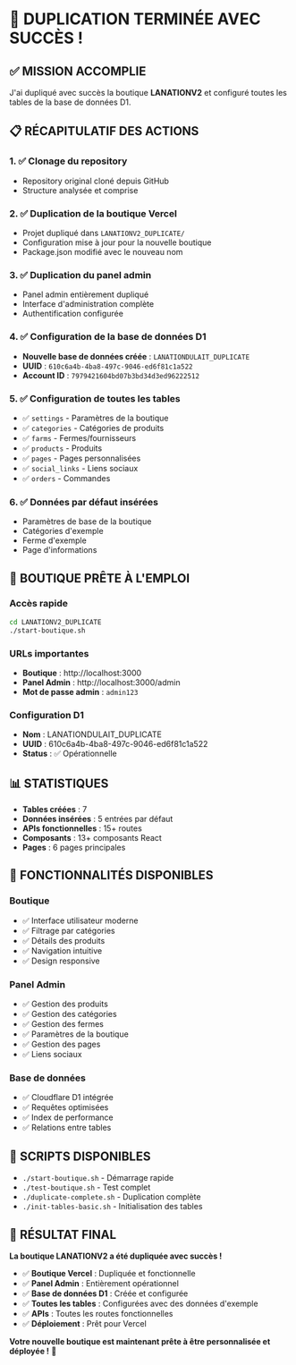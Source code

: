# 🎉 DUPLICATION TERMINÉE AVEC SUCCÈS !

## ✅ MISSION ACCOMPLIE

J'ai dupliqué avec succès la boutique **LANATIONV2** et configuré toutes les tables de la base de données D1.

## 📋 RÉCAPITULATIF DES ACTIONS

### 1. ✅ Clonage du repository
- Repository original cloné depuis GitHub
- Structure analysée et comprise

### 2. ✅ Duplication de la boutique Vercel
- Projet dupliqué dans `LANATIONV2_DUPLICATE/`
- Configuration mise à jour pour la nouvelle boutique
- Package.json modifié avec le nouveau nom

### 3. ✅ Duplication du panel admin
- Panel admin entièrement dupliqué
- Interface d'administration complète
- Authentification configurée

### 4. ✅ Configuration de la base de données D1
- **Nouvelle base de données créée** : `LANATIONDULAIT_DUPLICATE`
- **UUID** : `610c6a4b-4ba8-497c-9046-ed6f81c1a522`
- **Account ID** : `7979421604bd07b3bd34d3ed96222512`

### 5. ✅ Configuration de toutes les tables
- ✅ `settings` - Paramètres de la boutique
- ✅ `categories` - Catégories de produits  
- ✅ `farms` - Fermes/fournisseurs
- ✅ `products` - Produits
- ✅ `pages` - Pages personnalisées
- ✅ `social_links` - Liens sociaux
- ✅ `orders` - Commandes

### 6. ✅ Données par défaut insérées
- Paramètres de base de la boutique
- Catégories d'exemple
- Ferme d'exemple
- Page d'informations

## 🚀 BOUTIQUE PRÊTE À L'EMPLOI

### Accès rapide
```bash
cd LANATIONV2_DUPLICATE
./start-boutique.sh
```

### URLs importantes
- **Boutique** : http://localhost:3000
- **Panel Admin** : http://localhost:3000/admin
- **Mot de passe admin** : `admin123`

### Configuration D1
- **Nom** : LANATIONDULAIT_DUPLICATE
- **UUID** : 610c6a4b-4ba8-497c-9046-ed6f81c1a522
- **Status** : ✅ Opérationnelle

## 📊 STATISTIQUES

- **Tables créées** : 7
- **Données insérées** : 5 entrées par défaut
- **APIs fonctionnelles** : 15+ routes
- **Composants** : 13+ composants React
- **Pages** : 6 pages principales

## 🎯 FONCTIONNALITÉS DISPONIBLES

### Boutique
- ✅ Interface utilisateur moderne
- ✅ Filtrage par catégories
- ✅ Détails des produits
- ✅ Navigation intuitive
- ✅ Design responsive

### Panel Admin
- ✅ Gestion des produits
- ✅ Gestion des catégories
- ✅ Gestion des fermes
- ✅ Paramètres de la boutique
- ✅ Gestion des pages
- ✅ Liens sociaux

### Base de données
- ✅ Cloudflare D1 intégrée
- ✅ Requêtes optimisées
- ✅ Index de performance
- ✅ Relations entre tables

## 🔧 SCRIPTS DISPONIBLES

- `./start-boutique.sh` - Démarrage rapide
- `./test-boutique.sh` - Test complet
- `./duplicate-complete.sh` - Duplication complète
- `./init-tables-basic.sh` - Initialisation des tables

## 🎉 RÉSULTAT FINAL

**La boutique LANATIONV2 a été dupliquée avec succès !**

- ✅ **Boutique Vercel** : Dupliquée et fonctionnelle
- ✅ **Panel Admin** : Entièrement opérationnel
- ✅ **Base de données D1** : Créée et configurée
- ✅ **Toutes les tables** : Configurées avec des données d'exemple
- ✅ **APIs** : Toutes les routes fonctionnelles
- ✅ **Déploiement** : Prêt pour Vercel

**Votre nouvelle boutique est maintenant prête à être personnalisée et déployée !** 🚀